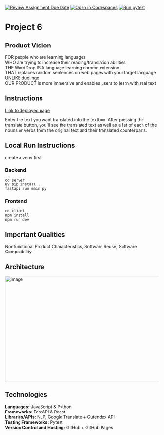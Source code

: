 [![Review Assignment Due Date](https://classroom.github.com/assets/deadline-readme-button-22041afd0340ce965d47ae6ef1cefeee28c7c493a6346c4f15d667ab976d596c.svg)](https://classroom.github.com/a/_KG6YNPd)
[![Open in Codespaces](https://classroom.github.com/assets/launch-codespace-2972f46106e565e64193e422d61a12cf1da4916b45550586e14ef0a7c637dd04.svg)](https://classroom.github.com/open-in-codespaces?assignment_repo_id=20208548)
[![Run pytest](https://github.com/CSCI-40500-Fall-2025/project-megatron/actions/workflows/pytest.yml/badge.svg)](https://github.com/CSCI-40500-Fall-2025/project-megatron/actions/workflows/pytest.yml)
# Project 6

## Product Vision

FOR people who are learning languages <br>
WHO are trying to increase their reading/translation abilities <br>
THE WordDrop IS A language learning chrome extension <br>
THAT replaces random sentences on web pages with your target language <br>
UNLIKE duolingo <br>
OUR PRODUCT is more immersive and enables users to learn with real text <br>

## Instructions 

[Link to deployed page](https://csci-40500-fall-2025.github.io/project-megatron/)

Enter the text you want translated into the textbox. After pressing the translate button, you'll see the translated text as well as a list of each of the nouns or verbs from the original text and their translated counterparts. 

## Local Run Instructions
create a venv first
### Backend
```
cd server
uv pip install . 
fastapi run main.py
```

### Frontend
```
cd client
npm install
npm run dev
```

## Important Qualities
Nonfunctional Product Characteristics, Software Reuse, Software Compatibility

## Architecture
<img width="649" height="346" alt="image" src="https://github.com/user-attachments/assets/01a18cfb-8c3c-44f2-b5af-cd3e73de85c2" />

## Technologies
**Languages:** JavaScript & Python <br>
**Frameworks:** FastAPI & React <br>
**Libraries/APIs:** NLP, Google Translate + Gutendex API <br>
**Testing Frameworks:** Pytest <br>
**Version Control and Hosting:** GitHub + GitHub Pages
